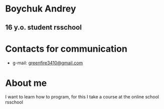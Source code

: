 # Boychuk Andrey 
16 y.o. student rsschool
---
 # Contacts for communication
  * g-mail: greenfire3410@gmail.com
# About me
I want to learn how to program, for this I take a course at the online school rsschool
